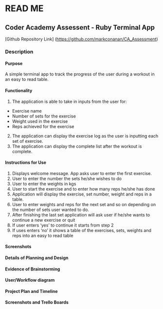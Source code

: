 # READ ME 
######
## Coder Academy Assessent - Ruby Terminal App

[Github Repository Link] (https://github.com/markconanan/CA_Assessment)

### **Description**

#### **Purpose**
A simple terminal app to track the progress of the user during a workout in an easy to read table.

#### **Functionality**
1. The application is able to take in inputs from the user for:
* Exercise name
* Number of sets for the exercise
* Weight used in the exercise
* Reps achieved for the exercise
2. The application can display the exercise log as the user is inputting each set of exercise.
3. The application can display the complete list after the workout is complete.

#### **Instructions for Use**
1. Displays welcome message. App asks user to enter the first exercise.
2. User to enter the number the sets he/she wishes to do 
3. User to enter the weights in kgs
4. User to start the exercise and to enter how many reps he/she has done
5. Application will display the exercise, set number, weight and reps in a table. 
6. User to enter weights and reps for the next set and so on depending on the number of sets user wanted to do.
7. After finishing the last set application will ask user if he/she wants to continue a new exercise or quit
8. If user enters ‘yes’ to continue it starts from step 2
9. If uses enters ‘no’ it shows a table of the exercises, sets, weights and reps into an easy to read table

#### **Screenshots**

#### **Details of Planning and Design**

#### **Evidence of Brainstorming**

#### **User/Workflow diagram**

#### **Project Plan and Timeline**

#### **Screenshots and Trello Boards**




